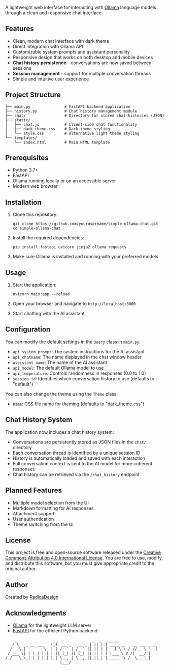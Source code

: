 
A lightweight web interface for interacting with [Ollama](https://ollama.ai/) language models through a clean and responsive chat interface.

## Features

- Clean, modern chat interface with dark theme
- Direct integration with Ollama API
- Customizable system prompts and assistant personality
- Responsive design that works on both desktop and mobile devices
- **Chat history persistence** - conversations are now saved between sessions
- **Session management** - support for multiple conversation threads
- Simple and intuitive user experience

## Project Structure

```
├── main.py               # FastAPI backend application
├── history.py            # Chat history management module
├── chat/                 # Directory for stored chat histories (JSON)
├── static/
│   ├── chat.js           # Client-side chat functionality
│   ├── dark_theme.css    # Dark theme styling
│   └── style.css         # Alternative light theme styling
└── templates/
    └── index.html        # Main HTML template
```

## Prerequisites

- Python 3.7+
- FastAPI
- Ollama running locally or on an accessible server
- Modern web browser

## Installation

1. Clone this repository:
   ```
   git clone https://github.com/yourusername/simple-ollama-chat.git
   cd simple-ollama-chat
   ```

2. Install the required dependencies:
   ```
   pip install fastapi uvicorn jinja2 ollama requests
   ```

3. Make sure Ollama is installed and running with your preferred models

## Usage

1. Start the application:
   ```
   uvicorn main:app --reload
   ```

2. Open your browser and navigate to `http://localhost:8000`

3. Start chatting with the AI assistant

## Configuration

You can modify the default settings in the `Query` class in `main.py`:

- `api_system_prompt`: The system instructions for the AI assistant
- `api_chatname`: The name displayed in the chat window header
- `assistant_name`: The name of the AI assistant
- `api_model`: The default Ollama model to use
- `api_temperature`: Controls randomness in responses (0.0 to 1.0)
- `session_id`: Identifies which conversation history to use (defaults to "default")

You can also change the theme using the `Theme` class:
- `name`: CSS file name for theming (defaults to "dark_theme.css")

## Chat History System

The application now includes a chat history system:

- Conversations are persistently stored as JSON files in the `chat/` directory
- Each conversation thread is identified by a unique session ID
- History is automatically loaded and saved with each interaction
- Full conversation context is sent to the AI model for more coherent responses
- Chat history can be retrieved via the `/chat_history` endpoint

## Planned Features

- Multiple model selection from the UI
- Markdown formatting for AI responses 
- Attachment support
- User authentication
- Theme switching from the UI

## License

This project is free and open-source software released under the [Creative Commons Attribution 4.0 International License](https://creativecommons.org/licenses/by/4.0/). You are free to use, modify, and distribute this software, but you must give appropriate credit to the original author.

## Author

Created by [RadicaDesign](https://www.radicadesign.com)

## Acknowledgments

- [Ollama](https://ollama.ai/) for the lightweight LLM server
- [FastAPI](https://fastapi.tiangolo.com/) for the efficient Python backend

```
    _                _                _  _   _____                
   / \   _ __ ___   (_)  __ _   __ _ | || | | ____|__   __ ___ _ __ 
  / _ \ | '_ ` _ \  | | / _` | / _` || || | |  _| \ \ / // _ \ '__|
 / ___ \| | | | | | | || (_| || (_| || || | | |___ \ V /|  __/ |   
/_/   \_\_| |_| |_| |_| \__, | \__,_||_||_| |_____| \_/  \___|_|   
                        |___/                                      
```
